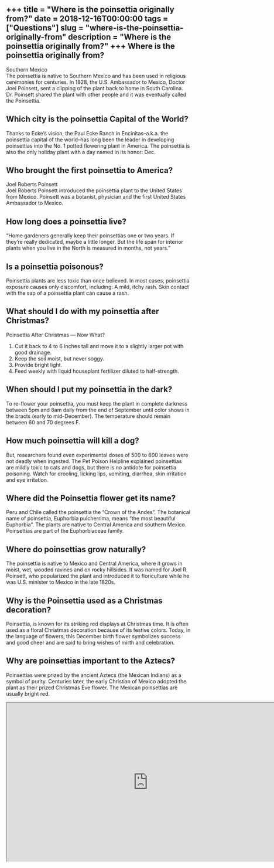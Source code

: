 +++
title = "Where is the poinsettia originally from?"
date = 2018-12-16T00:00:00
tags = ["Questions"]
slug = "where-is-the-poinsettia-originally-from"
description = "Where is the poinsettia originally from?"
+++
Where is the poinsettia originally from?
----------------------------------------

Southern Mexico  
The poinsettia is native to Southern Mexico and has been used in religious ceremonies for centuries. In 1828, the U.S. Ambassador to Mexico, Doctor Joel Poinsett, sent a clipping of the plant back to home in South Carolina. Dr. Poinsett shared the plant with other people and it was eventually called the Poinsettia.

Which city is the poinsettia Capital of the World?
--------------------------------------------------

Thanks to Ecke’s vision, the Paul Ecke Ranch in Encinitas–a.k.a. the poinsettia capital of the world–has long been the leader in developing poinsettias into the No. 1 potted flowering plant in America. The poinsettia is also the only holiday plant with a day named in its honor: Dec.

Who brought the first poinsettia to America?
--------------------------------------------

Joel Roberts Poinsett  
Joel Roberts Poinsett introduced the poinsettia plant to the United States from Mexico. Poinsett was a botanist, physician and the first United States Ambassador to Mexico.

How long does a poinsettia live?
--------------------------------

“Home gardeners generally keep their poinsettias one or two years. If they’re really dedicated, maybe a little longer. But the life span for interior plants when you live in the North is measured in months, not years.”

Is a poinsettia poisonous?
--------------------------

Poinsettia plants are less toxic than once believed. In most cases, poinsettia exposure causes only discomfort, including: A mild, itchy rash. Skin contact with the sap of a poinsettia plant can cause a rash.

What should I do with my poinsettia after Christmas?
----------------------------------------------------

Poinsettia After Christmas — Now What?

1. Cut it back to 4 to 6 inches tall and move it to a slightly larger pot with good drainage.
2. Keep the soil moist, but never soggy.
3. Provide bright light.
4. Feed weekly with liquid houseplant fertilizer diluted to half-strength.

When should I put my poinsettia in the dark?
--------------------------------------------

To re-flower your poinsettia, you must keep the plant in complete darkness between 5pm and 8am daily from the end of September until color shows in the bracts (early to mid-December). The temperature should remain between 60 and 70 degrees F.

How much poinsettia will kill a dog?
------------------------------------

But, researchers found even experimental doses of 500 to 600 leaves were not deadly when ingested. The Pet Poison Helpline explained poinsettias are mildly toxic to cats and dogs, but there is no antidote for poinsettia poisoning. Watch for drooling, licking lips, vomiting, diarrhea, skin irritation and eye irritation.

Where did the Poinsettia flower get its name?
---------------------------------------------

Peru and Chile called the poinsettia the “Crown of the Andes”. The botanical name of poinsettia, Euphorbia pulcherrima, means “the most beautiful Euphorbia”. The plants are native to Central America and southern Mexico. Poinsettias are part of the Euphorbiaceae family.

Where do poinsettias grow naturally?
------------------------------------

The poinsettia is native to Mexico and Central America, where it grows in moist, wet, wooded ravines and on rocky hillsides. It was named for Joel R. Poinsett, who popularized the plant and introduced it to floriculture while he was U.S. minister to Mexico in the late 1820s.

Why is the Poinsettia used as a Christmas decoration?
-----------------------------------------------------

Poinsettia, is known for its striking red displays at Christmas time. It is often used as a floral Christmas decoration because of its festive colors. Today, in the language of flowers, this December birth flower symbolizes success and good cheer and are said to bring wishes of mirth and celebration.

Why are poinsettias important to the Aztecs?
--------------------------------------------

Poinsettias were prized by the ancient Aztecs (the Mexican Indians) as a symbol of purity. Centuries later, the early Christian of Mexico adopted the plant as their prized Christmas Eve flower. The Mexican poinsettias are usually bright red.

<iframe allow="accelerometer; autoplay; clipboard-write; encrypted-media; gyroscope; picture-in-picture" allowfullscreen="" class="__youtube_prefs__  epyt-is-override  no-lazyload" data-no-lazy="1" data-origheight="433" data-origwidth="770" data-skipgform_ajax_framebjll="" height="433" id="_ytid_15496" loading="lazy" src="https://www.youtube.com/embed/mDlj5q-X020?enablejsapi=1&autoplay=0&cc_load_policy=0&cc_lang_pref=&iv_load_policy=1&loop=0&modestbranding=0&rel=1&fs=1&playsinline=0&autohide=2&theme=dark&color=red&controls=1&" title="YouTube player" width="770"></iframe>